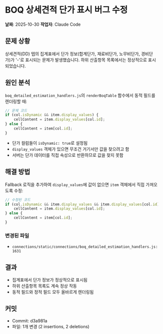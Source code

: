 # BOQ 상세견적 단가 표시 버그 수정

**날짜**: 2025-10-30
**작업자**: Claude Code

## 문제 상황

상세견적(DD) 탭의 집계표에서 단가 정보(합계단가, 재료비단가, 노무비단가, 경비단가)가 '-'로 표시되는 문제가 발생했습니다. 하위 산출항목 목록에서는 정상적으로 표시되었습니다.

## 원인 분석

`boq_detailed_estimation_handlers.js`의 `renderBoqTable` 함수에서 동적 필드를 렌더링할 때:

```javascript
// 문제 코드
if (col.isDynamic && item.display_values) {
    cellContent = item.display_values[col.id];
} else {
    cellContent = item[col.id];
}
```

- 단가 컬럼들이 `isDynamic: true`로 설정됨
- `display_values` 객체가 있으면 무조건 거기서만 값을 찾으려고 함
- 서버는 단가 데이터를 직접 속성으로 반환하므로 값을 찾지 못함

## 해결 방법

Fallback 로직을 추가하여 `display_values`에 값이 없으면 `item` 객체에서 직접 가져오도록 수정:

```javascript
// 수정된 코드
if (col.isDynamic && item.display_values && item.display_values[col.id] !== undefined) {
    cellContent = item.display_values[col.id];
} else {
    cellContent = item[col.id];
}
```

### 변경된 파일

- `connections/static/connections/boq_detailed_estimation_handlers.js:1631`

## 결과

- 집계표에서 단가 정보가 정상적으로 표시됨
- 하위 산출항목 목록도 계속 정상 작동
- 동적 필드와 정적 필드 모두 올바르게 렌더링됨

## 커밋

- Commit: d3a981a
- 파일: 1개 변경 (2 insertions, 2 deletions)
